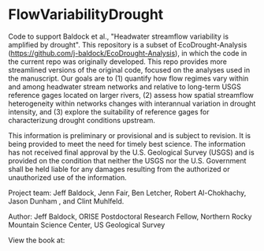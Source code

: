 # FlowVariabilityDrought
Code to support Baldock et al., "Headwater streamflow variability is amplified by drought". This repository is a subset of EcoDrought-Analysis (https://github.com/j-baldock/EcoDrought-Analysis), in which the code in the current repo was originally developed. This repo provides more streamlined versions of the original code, focused on the analyses used in the manuscript. Our goals are to (1) quantify how flow regimes vary within and among headwater stream networks and relative to long-term USGS reference gages located on larger rivers, (2) assess how spatial streamflow heterogeneity within networks changes with interannual variation in drought intensity, and (3) explore the suitability of reference gages for characterizung drought conditions upstream.

This information is preliminary or provisional and is subject to revision. It is being provided to meet the need for timely best science. The information has not received final approval by the U.S. Geological Survey (USGS) and is provided on the condition that neither the USGS nor the U.S. Government shall be held liable for any damages resulting from the authorized or unauthorized use of the information.

Project team: Jeff Baldock, Jenn Fair, Ben Letcher, Robert Al-Chokhachy, Jason Dunham , and Clint Muhlfeld.

Author: Jeff Baldock, ORISE Postdoctoral Research Fellow, Northern Rocky Mountain Science Center, US Geological Survey

View the book at: 
